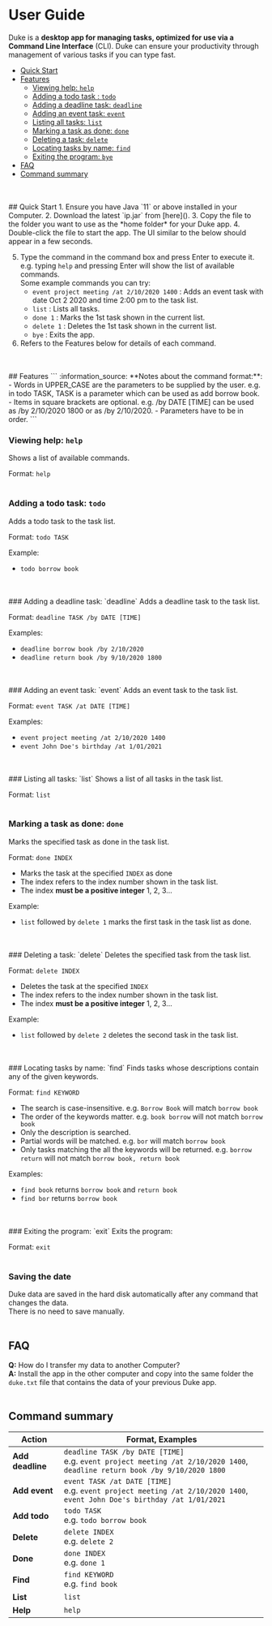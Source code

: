 # User Guide
Duke is a **desktop app for managing tasks, optimized for use via a Command Line Interface** (CLI). Duke can ensure your productivity through management of various tasks if you can type fast.
- [Quick Start](#quick-start)
- [Features](#features)
  - [Viewing help: `help`](#viewing-help-help)
  - [Adding a todo task : `todo`](#adding-a-todo-task-todo)
  - [Adding a deadline task: `deadline`](#adding-a-deadline-task-deadline)
  - [Adding an event task: `event`](#adding-an-event-task-event)
  - [Listing all tasks: `list`](#listing-all-tasks-list)
  - [Marking a task as done: `done`](#marking-a-task-as-done-done)
  - [Deleting a task: `delete`](#deleting-a-task-delete)
  - [Locating tasks by name: `find`](#locating-tasks-by-name-find)
  - [Exiting the program: `bye`](#exiting-the-program-exit)
- [FAQ](#faq)
- [Command summary](#command-summary)
<br/>
<br/>
## Quick Start
1. Ensure you have Java `11` or above installed in your Computer.
2. Download the latest `ip.jar` from [here]().
3. Copy the file to the folder you want to use as the *home folder* for your Duke app.
4. Double-click the file to start the app. The UI similar to the below should appear in a few seconds.

5. Type the command in the command box and press Enter to execute it. e.g. typing `help` and pressing Enter will show the list of available commands.\
   Some example commands you can try:
   - `event project meeting /at 2/10/2020 1400` : Adds an event task with date Oct 2 2020 and time 2:00 pm to the task list.
   - `list` : Lists all tasks.
   - `done 1` : Marks the 1st task shown in the current list.
   - `delete 1` : Deletes the 1st task shown in the current list.
   - `bye` : Exits the app.
6. Refers to the Features below for details of each command.

<br/>
<br/>
## Features
```
:information_source: **Notes about the command format:**:
- Words in UPPER_CASE are the parameters to be supplied by the user.
  e.g. in todo TASK, TASK is a parameter which can be used as add borrow book.
- Items in square brackets are optional.
  e.g. /by DATE [TIME] can be used as /by 2/10/2020 1800 or as /by 2/10/2020.
- Parameters have to be in order.
```

### Viewing help: `help`
Shows a list of available commands.

Format: `help`
<br/>
<br/>
### Adding a todo task: `todo`
Adds a todo task to the task list.

Format: `todo TASK`

Example:
- `todo borrow book`
<br/>
<br/>
### Adding a deadline task: `deadline`
Adds a deadline task to the task list.

Format: `deadline TASK /by DATE [TIME]`

Examples:
- `deadline borrow book /by 2/10/2020`
- `deadline return book /by 9/10/2020 1800`
<br/>
<br/>
### Adding an event task: `event`
Adds an event task to the task list.

Format: `event TASK /at DATE [TIME]`

Examples:
- `event project meeting /at 2/10/2020 1400`
- `event John Doe's birthday /at 1/01/2021`
<br/>
<br/>
### Listing all tasks: `list`
Shows a list of all tasks in the task list.

Format: `list`
<br/>
<br/>
### Marking a task as done: `done`
Marks the specified task as done in the task list.

Format: `done INDEX`
- Marks the task at the specified `INDEX` as done
- The index refers to the index number shown in the task list.
- The index **must be a positive integer** 1, 2, 3...

Example:
- `list` followed by `delete 1` marks the first task in the task list as done.
<br/>
<br/>
### Deleting a task: `delete`
Deletes the specified task from the task list.

Format: `delete INDEX`
- Deletes the task at the specified `INDEX`
- The index refers to the index number shown in the task list.
- The index **must be a positive integer** 1, 2, 3...

Example:
- `list` followed by `delete 2` deletes the second task in the task list.
<br/>
<br/>
### Locating tasks by name: `find`
Finds tasks whose descriptions contain any of the given keywords.

Format: `find KEYWORD`
- The search is case-insensitive. e.g. `Borrow Book` will match `borrow book`
- The order of the keywords matter. e.g. `book borrow` will not match `borrow book`
- Only the description is searched.
- Partial words will be matched. e.g. `bor` will match `borrow book`
- Only tasks matching the all the keywords will be returned. e.g. `borrow return` will not match `borrow book, return book`

Examples:
- `find book` returns `borrow book` and `return book`
- `find bor` returns `borrow book`
<br/>
<br/>
### Exiting the program: `exit`
Exits the program:

Format: `exit`
<br/>
<br/>
### Saving the date
Duke data are saved in the hard disk automatically after any command that changes the data.\
There is no need to save manually.
<br/>
<br/>
## FAQ
**Q:** How do I transfer my data to another Computer?\
**A:** Install the app in the other computer and copy into the same folder the `duke.txt` file that contains the data of your previous Duke app.
<br/>
<br/>
## Command summary
**Action** | **Format, Examples**
---------- | --------------------
**Add deadline** | `deadline TASK /by DATE [TIME]`<br/>e.g. `event project meeting /at 2/10/2020 1400`, `deadline return book /by 9/10/2020 1800`
**Add event** | `event TASK /at DATE [TIME]`<br/>e.g. `event project meeting /at 2/10/2020 1400`, `event John Doe's birthday /at 1/01/2021`
**Add todo** | `todo TASK`<br/>e.g. `todo borrow book`
**Delete** | `delete INDEX`<br/>e.g. `delete 2`
**Done** | `done INDEX`<br/>e.g. `done 1`
**Find** | `find KEYWORD`<br/>e.g. `find book`
**List** | `list`
**Help** | `help`